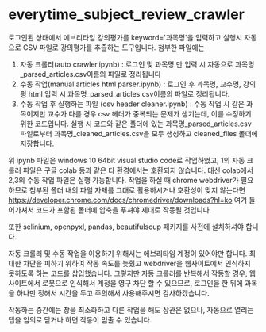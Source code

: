 # everytime_subject_review_crawler
로그인된 상태에서 에브리타임 강의평가를 keyword='과목명'을 입력하고 실행시 자동으로 CSV 파일로 강의평가를 추출하는 도구입니다.
첨부한 파일에는
1. 자동 크롤러(auto crawler.ipynb) : 로그인 및 과목명 만 입력 시 자동으로 과목명_parsed_articles.csv이름의 파일로 정리됩니다
2. 수동 작업(manual articles html parser.ipynb) : 로그인 후 과목명, 교수명, 강의평 html 입력 시 과목명_parsed_articles.csv이름의 파일로 정리됩니다.
3. 수동 작업 후 실행하는 파일 (csv header cleaner.ipynb) : 수동 작업 시 같은 과목이지만 교수가 다를 경우 csv 헤더가 중복되는 문제가 생기는데, 이를 수정하기 위한 코드입니다. 실행 시 코드와 같은 폴더에 있는 과목명_parsed_articles.csv 파일로부터 과목명_cleaned_articles.csv을 모두 생성하고 cleaned_files 폴더에 저장합니다.


위 ipynb 파일은 windows 10 64bit visual studio code로 작업하였고, 
1의 자동 크롤러 파일은 구글 colab 등과 같은 타 환경에서는 호환되지 않습니다. 
대신 colab에서 2,3의 수동 작업 파일은 실행 가능합니다.
작업을 하실 때 chrome webdriver가 필요하므로 첨부된 폴더 내의 파일 자체를 그대로 활용하시거나 호환성이 맞지 않는다면 https://developer.chrome.com/docs/chromedriver/downloads?hl=ko 여기 들어가셔서 코드가 포함된 폴더에 압축을 푸셔야 제대로 작동될 것입니다.


또한 selinium, openpyxl, pandas, beautifulsoup 패키지를 사전에 설치하셔야 합니다.

자동 크롤러 및 수동 작업을 이용하기 위해서는 에브리타임 계정이 있어야만 합니다. 최대한 차단을 피하기 위하여 작동 속도를 늦췄고 webdriver을 웹사이트에서 인식하지 못하도록 하는 코드를 삽입했습니다. 그렇지만 자동 크롤러를 반복해서 작동할 경우, 웹 사이트에서 로봇으로 인식해서 계정을 영구 차단 할 수 있으므로, 로그인을 한 뒤에 과목을 하나만 정해서 시간을 두고 주의해서 사용해주시면 감사하겠습니다.

작동하는 중간에는 창을 최소화하고 다른 작업을 해도 상관은 없으나, 자동으로 열리는 탭을 임의로 닫거나 하면 작동이 멈출 수 있습니다.
